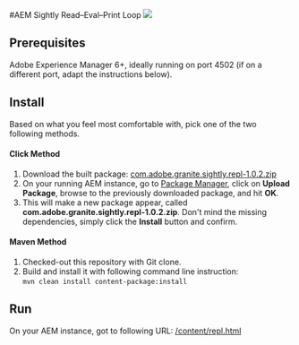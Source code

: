 #AEM Sightly Read–Eval–Print Loop
![](https://raw.githubusercontent.com/wiki/adobe-marketing-cloud/aem-sightly-repl/screenshots/repl.png)

## Prerequisites

Adobe Experience Manager 6+, ideally running on port 4502 (if on a different port, adapt the instructions below).

## Install

Based on what you feel most comfortable with, pick one of the two following methods.

#### Click Method

1. Download the built package:
[com.adobe.granite.sightly.repl-1.0.2.zip](https://github.com/Adobe-Marketing-Cloud/aem-sightly-repl/releases/download/aem-sightly-repl-1.0.2/com.adobe.granite.sightly.repl-1.0.2.zip)
2. On your running AEM instance, go to [Package Manager](http://localhost:4502/crx/packmgr), click on **Upload Package**, browse to the previously downloaded package, and hit **OK**.
3. This will make a new package appear, called **com.adobe.granite.sightly.repl-1.0.2.zip**. Don't mind the missing dependencies, simply click the **Install** button and confirm.

#### Maven Method

1. Checked-out this repository with Git clone.
2. Build and install it with following command line instruction:  
  ```mvn clean install content-package:install```

## Run

On your AEM instance, got to following URL: [/content/repl.html](http://localhost:4502/content/repl.html)
